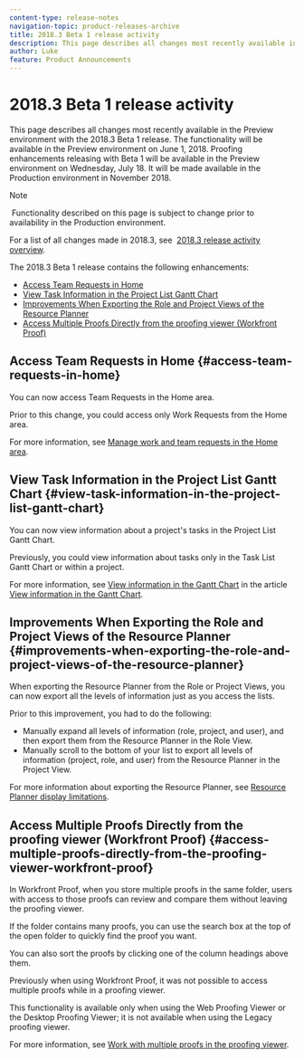 ```yaml
---
content-type: release-notes
navigation-topic: product-releases-archive
title: 2018.3 Beta 1 release activity
description: This page describes all changes most recently available in the Preview environment with the 2018.3 Beta 1 release. The functionality will be available in the Preview environment on June 1, 2018. Proofing enhancements releasing with Beta 1 will be available in the Preview environment on Wednesday, July 18. It will be made available in the Production environment in November 2018.
author: Luke
feature: Product Announcements
---
```


# 2018.3 Beta 1 release activity

This page describes all changes most recently available in the Preview environment with the 2018.3 Beta 1 release.&nbsp;The functionality will be available in the Preview environment on June 1, 2018.&nbsp;Proofing enhancements releasing with Beta 1 will be available in the Preview environment on Wednesday, July 18. It will be made available in&nbsp;the Production environment in November 2018.

>[!NOTE]
>
>&nbsp;Functionality described on this page is subject to change prior to availability in the Production environment.

For a list of all changes made in 2018.3, see&nbsp; [2018.3 release activity overview](../../../../product-announcements/product-releases/quarterly-release-archive/2018.3-release-activity/2018.3-release-activity-overview.md).

The 2018.3 Beta 1 release contains the following enhancements:

* [Access Team Requests in Home](#access-team-requests-in-home) 
* [View Task Information in the Project List Gantt Chart](#view-task-information-in-the-project-list-gantt-chart) 
* [Improvements When Exporting the Role and Project Views of the Resource Planner](#improvements-when-exporting-the-role-and-project-views-of-the-resource-planner) 
* [Access Multiple Proofs Directly from the proofing viewer (Workfront Proof)](#access-multiple-proofs-directly-from-the-proofing-viewer-workfront-proof)

## Access Team Requests in Home {#access-team-requests-in-home}

You can now access Team Requests in the Home area.

Prior to this change, you could access only Work Requests from the Home area.

For more information, see [Manage work and team requests in the Home area](../../../../workfront-basics/using-home/using-the-home-area/manage-work-and-team-requests-home.md).

## View Task Information in the Project List Gantt Chart {#view-task-information-in-the-project-list-gantt-chart}

You can now view information about a project's tasks in the Project List Gantt Chart.&nbsp;

Previously, you could view information about tasks only in the Task List Gantt Chart or within a project.

For more information, see [View information in the Gantt Chart](../../../../manage-work/gantt-chart/use-the-gantt-chart/view-info-in-gantt.md) in the article [View information in the Gantt Chart](../../../../manage-work/gantt-chart/use-the-gantt-chart/view-info-in-gantt.md).

## Improvements When Exporting the Role and Project Views of the Resource Planner {#improvements-when-exporting-the-role-and-project-views-of-the-resource-planner}

When exporting the Resource Planner from the Role or Project Views, you can now export all the levels of information just as you access the lists.

Prior to this improvement, you had to do the following:

* Manually expand all levels of information (role, project, and user), and then export them from the Resource Planner in the Role View.
* Manually scroll to the bottom of your list to export all levels of information (project, role, and user) from the Resource Planner in the Project View.

For more information about exporting the Resource Planner, see [Resource Planner display limitations](../../../../resource-mgmt/resource-planning/resource-planner-display-limitations.md).

## Access Multiple Proofs Directly from the proofing viewer (Workfront Proof) {#access-multiple-proofs-directly-from-the-proofing-viewer-workfront-proof}

In Workfront Proof, when you store multiple proofs in the same folder, users with access to those proofs can review and compare them without leaving the proofing viewer.&nbsp;

If the folder contains many proofs, you can use the search box at the top of the open folder to quickly find the proof you want.

You can also sort the proofs by clicking one of the column headings above them.

Previously when using Workfront Proof, it was not possible to access multiple proofs while in a proofing viewer.

This functionality is available only when using the Web Proofing Viewer or the Desktop Proofing Viewer; it is not available when using the Legacy proofing viewer.

For more information, see [Work with multiple proofs in the proofing viewer](../../../../workfront-proof/wp-work-proofsfiles/review-proofs-wpv/work-with-multiple-proofs.md).
